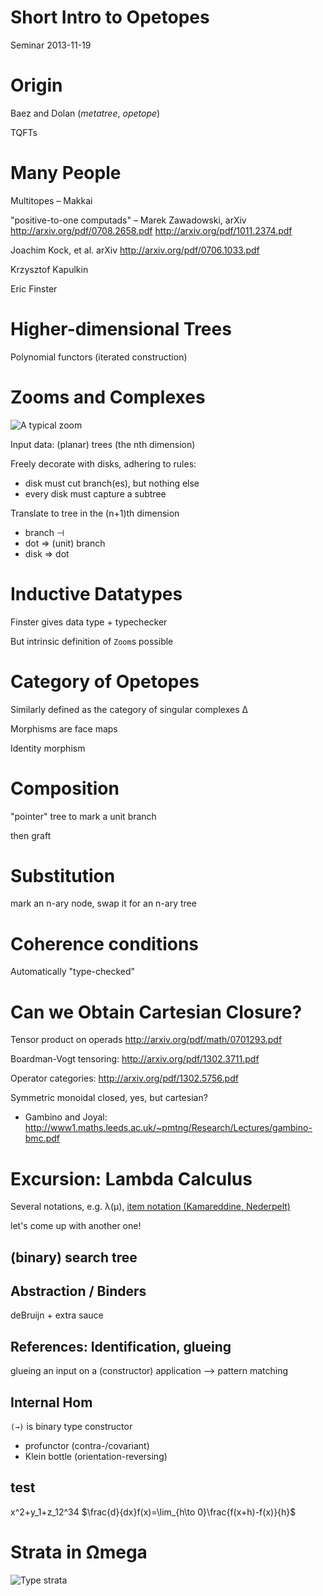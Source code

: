 Short Intro to Opetopes
===============


Seminar 2013-11-19


Origin
======

Baez and Dolan (_metatree_, _opetope_)

TQFTs

Many People
===========



Multitopes – Makkai

"positive-to-one computads" – Marek Zawadowski, arXiv http://arxiv.org/pdf/0708.2658.pdf
http://arxiv.org/pdf/1011.2374.pdf

Joachim Kock, et al. arXiv http://arxiv.org/pdf/0706.1033.pdf


Krzysztof Kapulkin

Eric Finster

Higher-dimensional Trees
========================

Polynomial functors (iterated construction)



Zooms and Complexes
===================

![A typical zoom](https://rawgithub.com/ggreif/seminar-opetope/master/zoom.svg)

Input data: (planar) trees (the nth dimension)

Freely decorate with disks, adhering to rules:

 - disk must cut branch(es), but nothing else
 - every disk must capture a subtree

Translate to tree in the (n+1)th dimension

 - branch ⊣
 - dot ⇒ (unit) branch
 - disk ⇒ dot


Inductive Datatypes
===================

Finster gives data type + typechecker

But intrinsic definition of `Zoom`s possible


Category of Opetopes
====================

Similarly defined as the category of singular complexes ∆

Morphisms are face maps

Identity morphism

Composition
===========

"pointer" tree to mark a unit branch

then graft

Substitution
============

mark an n-ary node, swap it for an n-ary tree

Coherence conditions
====================

Automatically "type-checked"


Can we Obtain Cartesian Closure?
=================

Tensor product on operads http://arxiv.org/pdf/math/0701293.pdf

Boardman-Vogt tensoring: http://arxiv.org/pdf/1302.3711.pdf

Operator categories: http://arxiv.org/pdf/1302.5756.pdf

Symmetric monoidal closed, yes, but cartesian?

 - Gambino and Joyal: http://www1.maths.leeds.ac.uk/~pmtng/Research/Lectures/gambino-bmc.pdf

Excursion: Lambda Calculus
==========================

Several notations, e.g. λ(μ), [item notation (Kamareddine, Nederpelt)](http://citeseerx.ist.psu.edu/viewdoc/summary?doi=10.1.1.15.6554)

let's come up with another one!

## (binary) search tree

## Abstraction / Binders

deBruijn + extra sauce

## References: Identification, glueing

glueing an input on a (constructor) application --> pattern matching

## Internal Hom
`(→)` is binary type constructor
 - profunctor (contra-/covariant)
 - Klein bottle (orientation-reversing)


## test

<script type="text/javascript" src="http://www1.chapman.edu/~jipsen/mathml/ASCIIMathML.js"></script>

x^2+y_1+z_12^34
$\frac{d}{dx}f(x)=\lim_{h\to 0}\frac{f(x+h)-f(x)}{h}$

Strata in Ωmega
===============

![Type strata](http://omega.googlecode.com/svn/wiki/Kind-hierarchy.svg)
